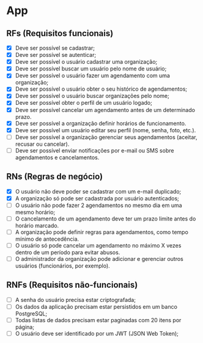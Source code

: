 # App

## RFs (Requisitos funcionais)

- [x] Deve ser possível se cadastrar;
- [x] Deve ser possível se autenticar;
- [x] Deve ser possível o usuário cadastrar uma organização;
- [x] Deve ser possível buscar um usuário pelo nome de usuário;
- [x] Deve ser possível o usuário fazer um agendamento com uma organização;
- [x] Deve ser possível o usuário obter o seu histórico de agendamentos;
- [x] Deve ser possível o usuário buscar organizações pelo nome;
- [x] Deve ser possível obter o perfil de um usuário logado;
- [x] Deve ser possível cancelar um agendamento antes de um determinado prazo.
- [x] Deve ser possível a organização definir horários de funcionamento.
- [x] Deve ser possível um usuário editar seu perfil (nome, senha, foto, etc.).
- [ ] Deve ser possível a organização gerenciar seus agendamentos (aceitar, recusar ou cancelar).
- [ ] Deve ser possível enviar notificações por e-mail ou SMS sobre agendamentos e cancelamentos.

## RNs (Regras de negócio)

- [x] O usuário não deve poder se cadastrar com um e-mail duplicado;
- [x] A organização só pode ser cadastrada por usuário autenticados;
- [ ] O usuário não pode fazer 2 agendamentos no mesmo dia em uma mesmo horário;
- [ ] O cancelamento de um agendamento deve ter um prazo limite antes do horário marcado.
- [ ] A organização pode definir regras para agendamentos, como tempo mínimo de antecedência.
- [ ] O usuário só pode cancelar um agendamento no máximo X vezes dentro de um período para evitar abusos.
- [ ] O administrador da organização pode adicionar e gerenciar outros usuários (funcionários, por exemplo).

## RNFs (Requisitos não-funcionais)

- [ ] A senha do usuário precisa estar criptografada;
- [ ] Os dados da aplicação precisam estar persistidos em um banco PostgreSQL;
- [ ] Todas listas de dados precisam estar paginadas com 20 itens por página;
- [ ] O usuário deve ser identificado por um JWT (JSON Web Token);
